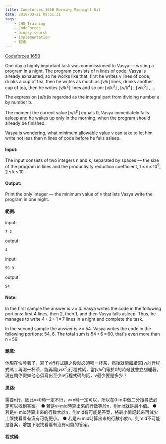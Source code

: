 ```yaml
---
title: Codeforces 165B Burning Midnight Oil
date: 2019-03-21 09:51:31
tags:
    - CHU Training
    - CodeForces
    - binary search
    - implementation
    - 普通
---
```

[Codeforces 165B](https://codeforces.com/problemset/problem/165/B)
<!-- more -->
One day a highly important task was commissioned to Vasya — writing a program in a night. The program consists of n lines of code. Vasya is already exhausted, so he works like that: first he writes v lines of code, drinks a cup of tea, then he writes as much as ⌊v/k⌋ lines, drinks another cup of tea, then he writes ⌊v/k<sup>2</sup>⌋ lines and so on: ⌊v/k<sup>3</sup>⌋ , ⌊v/k<sup>4</sup>⌋ , ⌊v/k<sup>5</sup>⌋ , ...

The expression ⌊a/b⌋is regarded as the integral part from dividing number a by number b.

The moment the current value ⌊v/k<sup>p</sup>⌋ equals 0, Vasya immediately falls asleep and he wakes up only in the morning, when the program should already be finished.

Vasya is wondering, what minimum allowable value v can take to let him write not less than n lines of code before he falls asleep.

#### Input:
The input consists of two integers n and k, separated by spaces — the size of the program in lines and the productivity reduction coefficient, 1 ≤ n ≤ 10<sup>9</sup>, 2 ≤ k ≤ 10.

#### Output:
Print the only integer — the minimum value of v that lets Vasya write the program in one night.

#### 範例:

input:
```
7 2
```
output:
```
4
```
input:
```
59 9
```
output:
```
54
```
#### Note:
In the first sample the answer is v = 4. Vasya writes the code in the following portions: first 4 lines, then 2, then 1, and then Vasya falls asleep. Thus, he manages to write 4 + 2 + 1 = 7 lines in a night and complete the task.

In the second sample the answer is v = 54. Vasya writes the code in the following portions: 54, 6. The total sum is 54 + 6 = 60, that's even more than n = 59.

#### 題意:
他現在快睡著了，寫了v行程式碼之後就必須喝一杯茶，然後就能繼續寫⌊𝑣/𝑘⌋行程式碼；再喝一杯茶，能再寫⌊𝑣/𝑘<sup>2</sup>⌋行程式碼，當⌊𝑣/𝑘<sup>𝑝</sup>⌋等於0的時候就會立刻睡著。現在問你假如他必須寫出至少n行程式碼的話，v最少要是多少？

#### 思路:
需要n行，因此v=0時一定不行，v=n時一定可以，所以在0~n中做二分搜尋法必定可以找到答案。
● 若是v=mid時算出來的行數等於n，則mid就是最小值。
● 若是v=mid時算出來的行數大於n，則mid有可能是答案，將最小值記起來再減少上限找看看有沒有可能更小。
● 若是v=mid時算出來的行數小於n，則mid不可能是答案，增加下限找看看有沒有可能的答案。

#### 程式碼:
<script src="https://gist.github.com/Daviswww/9316d78bd8016b0996ffd5fceeb75ffd.js"></script>


